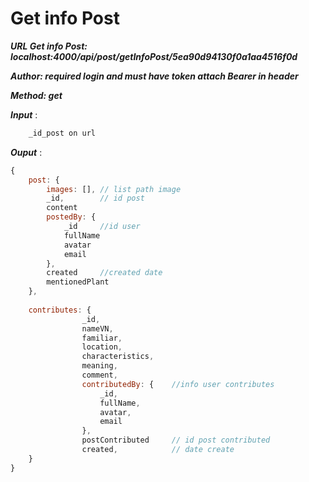 # Get info Post
***URL Get info Post: localhost:4000/api/post/getInfoPost/5ea90d94130f0a1aa4516f0d***

***Author: required login and must have token attach Bearer in header***

***Method: get***

***Input*** :

```js
    _id_post on url
```

***Ouput*** :

```js
{
    post: {
        images: [], // list path image
        _id,        // id post
        content
        postedBy: {
            _id     //id user
            fullName
            avatar
            email
        },
        created     //created date
        mentionedPlant
    },
    
    contributes: {
                _id,
                nameVN,
                familiar,
                location,
                characteristics,
                meaning,
                comment,
                contributedBy: {    //info user contributes
                    _id,
                    fullName,
                    avatar,
                    email
                },
                postContributed     // id post contributed
                created,            // date create
    }
}
```
